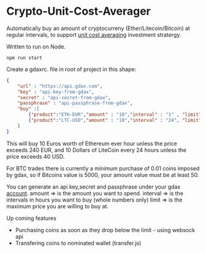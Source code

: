 # Crypto-Unit-Cost-Averager

Automatically buy an amount of cryptocurreny (Ether/Litecoin/Bitcoin) at regular intervals, to support [unit cost averaging](https://en.wikipedia.org/wiki/Dollar_cost_averaging) investment stratergy.


Written to run on Node.

`npm run start`

Create a gdaxrc. file in root of project in this shape:
~~~json
{
    "url" : "https://api.gdax.com",
    "key" : "api-key-from-gdax",
    "secret" : "api-secret-from-gdax",
    "passphrase" : "api-passphrase-from-gdax",
    "buy" :[
        {"product":"ETH-EUR","amount" : "10","interval" : "1" , "limit":240},
        {"product":"LTC-USD","amount" : "10","interval" : "24", "limit": 40}
    ]
}
~~~
This will buy 10 Euros worth of Ethereum ever hour unless the price exceeds 240 EUR, and 10 Dollars of LiteCoin every 24 hours unless the price exceeds 40 USD.

For BTC trades there is currently a minimum purchase of 0.01 coins imposed by gdax, so if Bitcoins value is 5000, your amount value must be at least 50.

You can generate an api key,secret and passphrase under your gdax [account](https://www.gdax.com/settings/api).
amount => is the amount you want to spend.
interval => is the intervals in hours you want to buy (whole numbers only)
limit => is the maximum price you are willing to buy at.


Up coming features
- Purchasing coins as soon as they drop below the limit - using websock api
- Transfering coins to nominated wallet (transfer.js)

